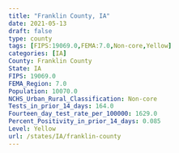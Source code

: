 ```yaml
---
title: "Franklin County, IA"
date: 2021-05-13
draft: false
type: county
tags: [FIPS:19069.0,FEMA:7.0,Non-core,Yellow]
categories: [IA]
County: Franklin County
State: IA
FIPS: 19069.0
FEMA_Region: 7.0
Population: 10070.0
NCHS_Urban_Rural_Classification: Non-core
Tests_in_prior_14_days: 164.0
Fourteen_day_test_rate_per_100000: 1629.0
Percent_Positivity_in_prior_14_days: 0.085
Level: Yellow
url: /states/IA/franklin-county
---
```




